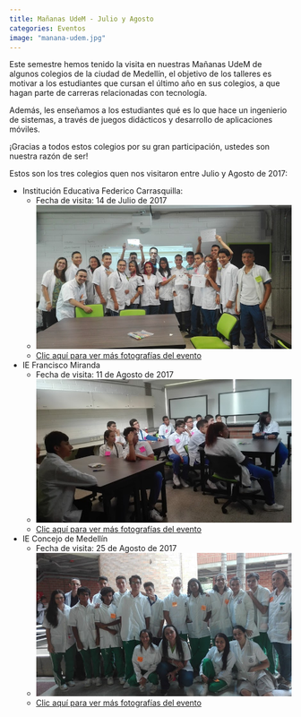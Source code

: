 ```yaml
---
title: Mañanas UdeM - Julio y Agosto
categories: Eventos
image: "manana-udem.jpg"
---
```

Este semestre hemos tenido la visita en nuestras Mañanas UdeM de algunos colegios de la ciudad de Medellín, el objetivo de los talleres es motivar a los estudiantes que cursan el último año en sus colegios, a que hagan parte de carreras relacionadas con tecnología.

Además, les enseñamos a los estudiantes qué es lo que hace un ingenierio de sistemas, a través de juegos didácticos y desarrollo de aplicaciones móviles.

¡Gracias a todos estos colegios por su gran participación, ustedes son nuestra razón de ser!

Estos son los tres colegios quen nos visitaron entre Julio y Agosto de 2017:

- Institución Educativa Federico Carrasquilla:
  - Fecha de visita: 14 de Julio de 2017
  - ![image-title-here](/assets/images/posts/federico-carrasquilla.jpg)
  - [Clic aquí para ver más fotografías del evento](https://photos.google.com/share/AF1QipO_GCiUlR_Nmq-EGPydM1GOAfa5Y_zyDdbEHb7nE-ab5l-Mh8W-0D3MHtyR5IHKPA?key=ZU5OSE1pdnJweUdJejVERzBjOHBrYUQ5TzNmdmtn)
- IE Francisco Miranda
  - Fecha de visita: 11 de Agosto de 2017
  - ![image-title-here](/assets/images/posts/franciso-miranda.jpg)
  - [Clic aquí para ver más fotografías del evento](https://photos.app.goo.gl/eAXU8xZaUnuF2xgo2)
- IE Concejo de Medellín
  - Fecha de visita: 25 de Agosto de 2017
  - ![image-title-here](/assets/images/posts/consejo-medellin.jpg)
  - [Clic aquí para ver más fotografías del evento](https://photos.app.goo.gl/4HNp6iEOr9XLEXHS2)

